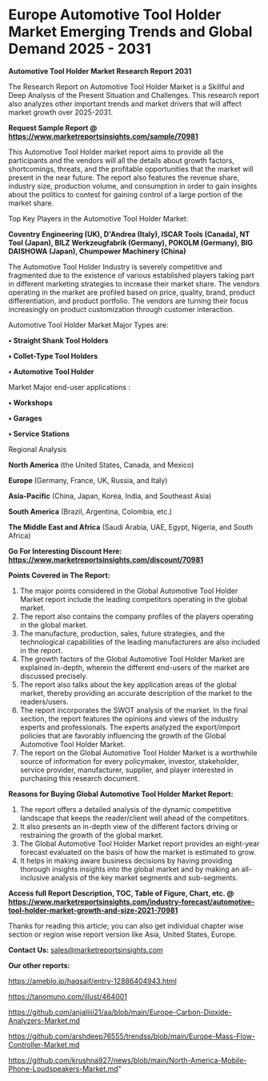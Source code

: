# Europe Automotive Tool Holder Market Emerging Trends and Global Demand 2025 - 2031

<strong>Automotive Tool Holder Market Research Report 2031</strong>

The Research Report on Automotive Tool Holder Market is a Skillful and Deep Analysis of the Present Situation and Challenges. This research report also analyzes other important trends and market drivers that will affect market growth over 2025-2031.

<strong>Request Sample Report @ <a href=https://www.marketreportsinsights.com/sample/70981>https://www.marketreportsinsights.com/sample/70981</a></strong>

This Automotive Tool Holder market report aims to provide all the participants and the vendors will all the details about growth factors, shortcomings, threats, and the profitable opportunities that the market will present in the near future. The report also features the revenue share, industry size, production volume, and consumption in order to gain insights about the politics to contest for gaining control of a large portion of the market share.

Top Key Players in the Automotive Tool Holder Market:

<strong>Coventry Engineering (UK), D&#39;Andrea (Italy), ISCAR Tools (Canada), NT Tool (Japan), BILZ Werkzeugfabrik (Germany), POKOLM (Germany), BIG DAISHOWA (Japan), Chumpower Machinery (China)</strong>

The Automotive Tool Holder Industry is severely competitive and fragmented due to the existence of various established players taking part in different marketing strategies to increase their market share. The vendors operating in the market are profiled based on price, quality, brand, product differentiation, and product portfolio. The vendors are turning their focus increasingly on product customization through customer interaction.

Automotive Tool Holder Market Major Types are:

<strong>• Straight Shank Tool Holders

• Collet-Type Tool Holders

• Automotive Tool Holder</strong>

Market Major end-user applications :

<strong>• Workshops

• Garages

• Service Stations</strong>

Regional Analysis

</u><strong><b>North America</b></strong> (the United States, Canada, and Mexico)

<strong><b>Europe </b></strong>(Germany, France, UK, Russia, and Italy)

<strong><b>Asia-Pacific</b></strong> (China, Japan, Korea, India, and Southeast Asia)

<strong><b>South America</b></strong> (Brazil, Argentina, Colombia, etc.)

<strong><b>The Middle East and Africa</b></strong> (Saudi Arabia, UAE, Egypt, Nigeria, and South Africa)

<strong>Go For Interesting Discount Here: <a href=https://www.marketreportsinsights.com/discount/70981>https://www.marketreportsinsights.com/discount/70981</a></strong>

<strong>Points Covered in The Report:</strong>
<ol>
  <li>The major points considered in the Global Automotive Tool Holder Market report include the leading competitors operating in the global market.</li>
  <li>The report also contains the company profiles of the players operating in the global market.</li>
  <li>The manufacture, production, sales, future strategies, and the technological capabilities of the leading manufacturers are also included in the report.</li>
  <li>The growth factors of the Global Automotive Tool Holder Market are explained in-depth, wherein the different end-users of the market are discussed precisely.</li>
  <li>The report also talks about the key application areas of the global market, thereby providing an accurate description of the market to the readers/users.</li>
  <li>The report incorporates the SWOT analysis of the market. In the final section, the report features the opinions and views of the industry experts and professionals. The experts analyzed the export/import policies that are favorably influencing the growth of the Global Automotive Tool Holder Market.</li>
  <li>The report on the Global Automotive Tool Holder Market is a worthwhile source of information for every policymaker, investor, stakeholder, service provider, manufacturer, supplier, and player interested in purchasing this research document.</li>
</ol>
<strong>Reasons for Buying Global Automotive Tool Holder Market Report:</strong>

<ol>
  <li>The report offers a detailed analysis of the dynamic competitive landscape that keeps the reader/client well ahead of the competitors.</li>
  <li>It also presents an in-depth view of the different factors driving or restraining the growth of the global market.</li>
  <li>The Global Automotive Tool Holder Market report provides an eight-year forecast evaluated on the basis of how the market is estimated to grow.</li>
  <li>It helps in making aware business decisions by having providing thorough insights insights into the global market and by making an all-inclusive analysis of the key market segments and sub-segments.</li>
</ol>
<strong>Access full Report Description, TOC, Table of Figure, Chart, etc. @ <a href=https://www.marketreportsinsights.com/industry-forecast/automotive-tool-holder-market-growth-and-size-2021-70981>https://www.marketreportsinsights.com/industry-forecast/automotive-tool-holder-market-growth-and-size-2021-70981</a></strong>


Thanks for reading this article; you can also get individual chapter wise section or region wise report version like Asia, United States, Europe.

<strong>Contact Us:</strong>
sales@marketreportsinsights.com

<strong>Our other reports:</strong>

<a href=https://ameblo.jp/haqsaif/entry-12886404943.html>https://ameblo.jp/haqsaif/entry-12886404943.html</a>

<a href=https://tanomuno.com/illust/464001>https://tanomuno.com/illust/464001</a>

<a href=https://github.com/anjaliiii21/aa/blob/main/Europe-Carbon-Dioxide-Analyzers-Market.md>https://github.com/anjaliiii21/aa/blob/main/Europe-Carbon-Dioxide-Analyzers-Market.md</a>

<a href=https://github.com/arshdeep76555/trendss/blob/main/Europe-Mass-Flow-Controller-Market.md>https://github.com/arshdeep76555/trendss/blob/main/Europe-Mass-Flow-Controller-Market.md</a>

<a href=https://github.com/krushna927/news/blob/main/North-America-Mobile-Phone-Loudspeakers-Market.md>https://github.com/krushna927/news/blob/main/North-America-Mobile-Phone-Loudspeakers-Market.md</a>"
